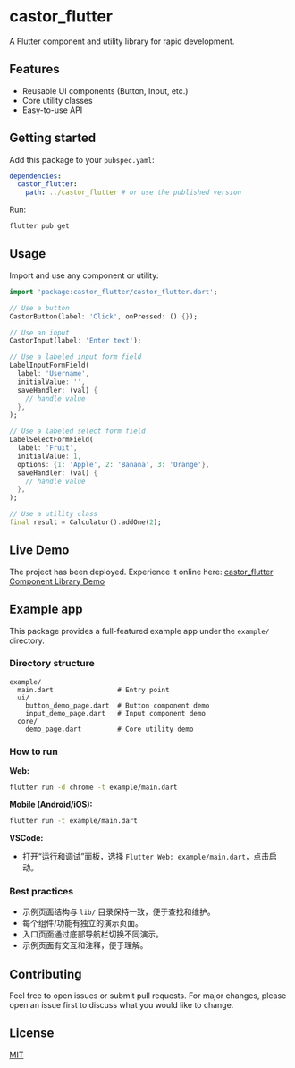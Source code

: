 # castor_flutter

A Flutter component and utility library for rapid development.

## Features

- Reusable UI components (Button, Input, etc.)
- Core utility classes
- Easy-to-use API

## Getting started

Add this package to your `pubspec.yaml`:

```yaml
dependencies:
  castor_flutter:
    path: ../castor_flutter # or use the published version
```

Run:

```sh
flutter pub get
```

## Usage

Import and use any component or utility:

```dart
import 'package:castor_flutter/castor_flutter.dart';

// Use a button
CastorButton(label: 'Click', onPressed: () {});

// Use an input
CastorInput(label: 'Enter text');

// Use a labeled input form field
LabelInputFormField(
  label: 'Username',
  initialValue: '',
  saveHandler: (val) {
    // handle value
  },
);

// Use a labeled select form field
LabelSelectFormField(
  label: 'Fruit',
  initialValue: 1,
  options: {1: 'Apple', 2: 'Banana', 3: 'Orange'},
  saveHandler: (val) {
    // handle value
  },
);

// Use a utility class
final result = Calculator().addOne(2);
```

## Live Demo

The project has been deployed. Experience it online here: [castor_flutter Component Library Demo](https://castorui.github.io/castor-flutter-help/)

## Example app

This package provides a full-featured example app under the `example/` directory.

### Directory structure

```text
example/
  main.dart                # Entry point
  ui/
    button_demo_page.dart  # Button component demo
    input_demo_page.dart   # Input component demo
  core/
    demo_page.dart         # Core utility demo
```

### How to run

**Web:**

```sh
flutter run -d chrome -t example/main.dart
```

**Mobile (Android/iOS):**

```sh
flutter run -t example/main.dart
```

**VSCode:**

- 打开“运行和调试”面板，选择 `Flutter Web: example/main.dart`，点击启动。

### Best practices

- 示例页面结构与 `lib/` 目录保持一致，便于查找和维护。
- 每个组件/功能有独立的演示页面。
- 入口页面通过底部导航栏切换不同演示。
- 示例页面有交互和注释，便于理解。

## Contributing

Feel free to open issues or submit pull requests. For major changes, please open an issue first to discuss what you would like to change.

## License

[MIT](LICENSE)

